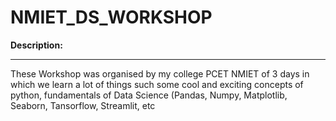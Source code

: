 # NMIET_DS_WORKSHOP

**Description:**

---

These  Workshop was organised by my college PCET NMIET of 3 days in which we learn a lot of things such some cool and exciting concepts of python, fundamentals of Data Science (Pandas, Numpy, Matplotlib, Seaborn, Tansorflow, Streamlit, etc

